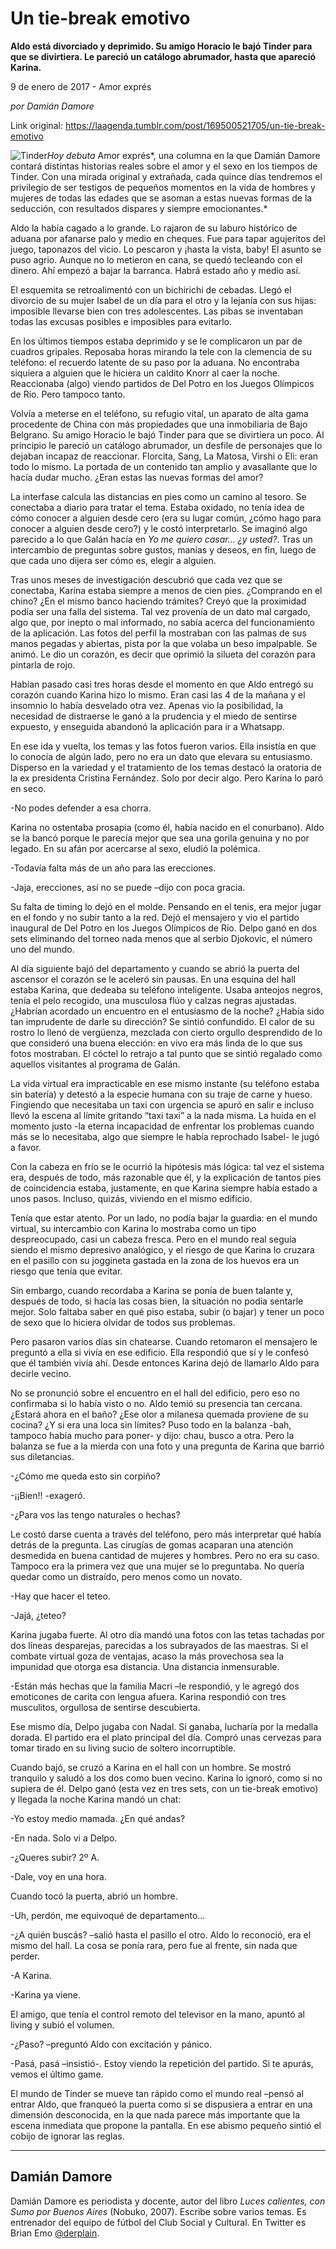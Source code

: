 # Un tie-break emotivo

**Aldo está divorciado y deprimido. Su amigo Horacio le bajó Tinder para que se divirtiera. Le pareció un catálogo abrumador, hasta que apareció Karina.**

9 de enero de 2017 - Amor exprés

_por Damián Damore_

Link original: https://laagenda.tumblr.com/post/169500521705/un-tie-break-emotivo

![Tinder](https://64.media.tumblr.com/a7b24529cb11a69b703d4652d656d9d6/tumblr_inline_pk08qloBO91t6q87u_500.jpg)*Hoy debuta* Amor exprés*, una columna en la que Damián Damore contará distintas historias reales sobre el amor y el sexo en los tiempos de Tinder. Con una mirada original y extrañada, cada quince días tendremos el privilegio de ser testigos de pequeños momentos en la vida de hombres y mujeres de todas las edades que se asoman a estas nuevas formas de la seducción, con resultados dispares y siempre emocionantes.*

Aldo la había cagado a lo grande. Lo rajaron de su laburo histórico de aduana por afanarse palo y medio en cheques. Fue para tapar agujeritos del juego, taponazos del vicio. Lo pescaron y ¡hasta la vista, baby! El asunto se puso agrio. Aunque no lo metieron en cana, se quedó tecleando con el dinero. Ahí empezó a bajar la barranca. Habrá estado año y medio así.

El esquemita se retroalimentó con un bichirichi de cebadas. Llegó el divorcio de su mujer Isabel de un día para el otro y la lejanía con sus hijas: imposible llevarse bien con tres adolescentes. Las pibas se inventaban todas las excusas posibles e imposibles para evitarlo.

En los últimos tiempos estaba deprimido y se le complicaron un par de cuadros gripales. Reposaba horas mirando la tele con la clemencia de su teléfono: el recuerdo latente de su paso por la aduana. No encontraba siquiera a alguien que le hiciera un caldito Knorr al caer la noche. Reaccionaba (algo) viendo partidos de Del Potro en los Juegos Olímpicos de Río. Pero tampoco tanto.

Volvía a meterse en el teléfono, su refugio vital, un aparato de alta gama procedente de China con más propiedades que una inmobiliaria de Bajo Belgrano. Su amigo Horacio le bajó Tinder para que se divirtiera un poco. Al principio le pareció un catálogo abrumador, un desfile de personajes que lo dejaban incapaz de reaccionar. Florcita, Sang, La Matosa, Virshi o Eli: eran todo lo mismo. La portada de un contenido tan amplio y avasallante que lo hacía dudar mucho. ¿Eran estas las nuevas formas del amor?

La interfase calcula las distancias en pies como un camino al tesoro. Se conectaba a diario para tratar el tema. Estaba oxidado, no tenía idea de cómo conocer a alguien desde cero (era su lugar común, ¿cómo hago para conocer a alguien desde cero?) y le costó interpretarlo. Se imaginó algo parecido a lo que Galán hacía en *Yo me quiero casar… ¿y usted?*. Tras un intercambio de preguntas sobre gustos, manías y deseos, en fin, luego de que cada uno dijera ser cómo es, elegir a alguien.

Tras unos meses de investigación descubrió que cada vez que se conectaba, Karina estaba siempre a menos de cien pies. ¿Comprando en el chino? ¿En el mismo banco haciendo trámites? Creyó que la proximidad podía ser una falla del sistema. Tal vez provenía de un dato mal cargado, algo que, por inepto o mal informado, no sabía acerca del funcionamiento de la aplicación. Las fotos del perfil la mostraban con las palmas de sus manos pegadas y abiertas, pista por la que volaba un beso impalpable. Se animó. Le dio un corazón, es decir que oprimió la silueta del corazón para pintarla de rojo.

Habían pasado casi tres horas desde el momento en que Aldo entregó su corazón cuando Karina hizo lo mismo. Eran casi las 4 de la mañana y el insomnio lo había desvelado otra vez. Apenas vio la posibilidad, la necesidad de distraerse le ganó a la prudencia y el miedo de sentirse expuesto, y enseguida abandonó la aplicación para ir a Whatsapp.

En ese ida y vuelta, los temas y las fotos fueron varios. Ella insistía en que lo conocía de algún lado, pero no era un dato que elevara su entusiasmo. Disperso en la variedad y el tratamiento de los temas destacó la oratoria de la ex presidenta Cristina Fernández. Solo por decir algo. Pero Karina lo paró en seco.

-No podes defender a esa chorra. 

Karina no ostentaba prosapia (como él, había nacido en el conurbano). Aldo se la bancó porque le parecía mejor que sea una gorila genuina y no por legado. En su afán por acercarse al sexo, eludió la polémica.

-Todavía falta más de un año para las erecciones. 

-Jaja, erecciones, así no se puede –dijo con poca gracia. 

Su falta de timing lo dejó en el molde. Pensando en el tenis, era mejor jugar en el fondo y no subir tanto a la red. Dejó el mensajero y vio el partido inaugural de Del Potro en los Juegos Olímpicos de Río. Delpo ganó en dos sets eliminando del torneo nada menos que al serbio Djokovic, el número uno del mundo. 

Al día siguiente bajó del departamento y cuando se abrió la puerta del ascensor el corazón se le aceleró sin pausas. En una esquina del hall estaba Karina, que dedeaba su teléfono inteligente. Usaba anteojos negros, tenía el pelo recogido, una musculosa flúo y calzas negras ajustadas. ¿Habrían acordado un encuentro en el entusiasmo de la noche? ¿Había sido tan imprudente de darle su dirección? Se sintió confundido. El calor de su rostro lo llenó de vergüenza, mezclada con cierto orgullo desprendido de lo que consideró una buena elección: en vivo era más linda de lo que sus fotos mostraban. El cóctel lo retrajo a tal punto que se sintió regalado como aquellos visitantes al programa de Galán. 

La vida virtual era impracticable en ese mismo instante (su teléfono estaba sin batería) y detestó a la especie humana con su traje de carne y hueso. Fingiendo que necesitaba un taxi con urgencia se apuró en salir e incluso llevó la escena al límite gritando “taxi taxi” a la nada misma. La huida en el momento justo -la eterna incapacidad de enfrentar los problemas cuando más se lo necesitaba, algo que siempre le había reprochado Isabel- le jugó a favor.

Con la cabeza en frío se le ocurrió la hipótesis más lógica: tal vez el sistema era, después de todo, más razonable que él, y la explicación de tantos pies de coincidencia estaba, justamente, en que Karina siempre había estado a unos pasos. Incluso, quizás, viviendo en el mismo edificio.

Tenía que estar atento. Por un lado, no podía bajar la guardia: en el mundo virtual, su intercambio con Karina lo mostraba como un tipo despreocupado, casi un cabeza fresca. Pero en el mundo real seguía siendo el mismo depresivo analógico, y el riesgo de que Karina lo cruzara en el pasillo con su joggineta gastada en la zona de los huevos era un riesgo que tenía que evitar.

Sin embargo, cuando recordaba a Karina se ponía de buen talante y, después de todo, si hacía las cosas bien, la situación no podía sentarle mejor. Solo faltaba saber en qué piso estaba, subir (o bajar) y tener un poco de sexo que lo hiciera olvidar de todos sus problemas.

Pero pasaron varios días sin chatearse. Cuando retomaron el mensajero le preguntó a ella si vivía en ese edificio. Ella respondió que sí y le confesó que él también vivía ahí. Desde entonces Karina dejó de llamarlo Aldo para decirle vecino.

No se pronunció sobre el encuentro en el hall del edificio, pero eso no confirmaba si lo había visto o no. Aldo temió su presencia tan cercana. ¿Estará ahora en el baño? ¿Ese olor a milanesa quemada proviene de su cocina? ¿Y si era una loca sin límites? Puso todo en la balanza -bah, tampoco había mucho para poner- y dijo: chau, busco a otra. Pero la balanza se fue a la mierda con una foto y una pregunta de Karina que barrió sus diletancias.

-¿Cómo me queda esto sin corpiño? 

-¡¡Bien!! -exageró. 

-¿Para vos las tengo naturales o hechas? 

Le costó darse cuenta a través del teléfono, pero más interpretar qué había detrás de la pregunta. Las cirugías de gomas acaparan una atención desmedida en buena cantidad de mujeres y hombres. Pero no era su caso. Tampoco era la primera vez que una mujer se lo preguntaba. No quería quedar como un distraído, pero menos como un novato.

-Hay que hacer el teteo. 

-Jajá, ¿teteo?

Karina jugaba fuerte. Al otro día mandó una fotos con las tetas tachadas por dos líneas desparejas, parecidas a los subrayados de las maestras. Si el combate virtual goza de ventajas, acaso la más provechosa sea la impunidad que otorga esa distancia. Una distancia inmensurable.

-Están más hechas que la familia Macri –le respondió, y le agregó dos emoticones de carita con lengua afuera. Karina respondió con tres musculitos, orgullosa de sentirse descubierta.

Ese mismo día, Delpo jugaba con Nadal. Si ganaba, lucharía por la medalla dorada. El partido era el plato principal del día. Compró unas cervezas para tomar tirado en su living sucio de soltero incorruptible. 

Cuando bajó, se cruzó a Karina en el hall con un hombre. Se mostró tranquilo y saludó a los dos como buen vecino. Karina lo ignoró, como si no supiera de él. Delpo ganó (esta vez en tres sets, con un tie-break emotivo) y llegada la noche Karina mandó un chat: 

-Yo estoy medio mamada. ¿En qué andas? 

-En nada. Solo vi a Delpo. 

-¿Queres subir? 2º A.

-Dale, voy en una hora.

Cuando tocó la puerta, abrió un hombre.

-Uh, perdón, me equivoqué de departamento…



-¿A quién buscás? –salió hasta el pasillo el otro. Aldo lo reconoció, era el mismo del hall. La cosa se ponía rara, pero fue al frente, sin nada que perder.

-A Karina. 

-Karina ya viene.

El amigo, que tenía el control remoto del televisor en la mano, apuntó al living y subió el volumen.

-¿Paso? –preguntó Aldo con excitación y pánico. 

-Pasá, pasá –insistió-. Estoy viendo la repetición del partido. Si te apurás, vemos el último game.

El mundo de Tinder se mueve tan rápido como el mundo real –pensó al entrar Aldo, que franqueó la puerta como si se dispusiera a entrar en una dimensión desconocida, en la que nada parece más importante que la escena inmediata que propone la pantalla. En ese abismo pequeño sintió el cobijo de ignorar las reglas.

  




---

 Damián Damore
--------------

 Damián Damore es periodista y docente, autor del libro *Luces calientes, con Sumo por Buenos Aires* (Nobuko, 2007). Escribe sobre varios temas. Es entrenador del equipo de fútbol del Club Social y Cultural. En Twitter es Brian Emo [@derplain](https://twitter.com/derplain). 

